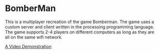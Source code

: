 # BomberMan

This is a multiplayer recreation of the game Bomberman. The game uses a custom server and client written in the processing programming language. The game supports 2-4 players on different computers as long as they are all on the same wifi network. 

[A Video Demonstration](https://www.youtube.com/watch?v=8lP6C6lqXG4)
